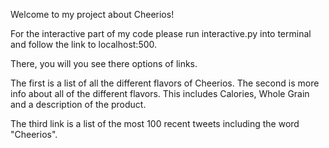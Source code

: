 Welcome to my project about Cheerios!

For the interactive part of my code please run interactive.py into terminal and follow the link to localhost:500.

There, you will you see there options of links.

The first is a list of all the different flavors of Cheerios. The second is more info about all of the different flavors. This includes Calories, Whole Grain and a description of the product.

The third link is a list of the most 100 recent tweets including the word "Cheerios".
